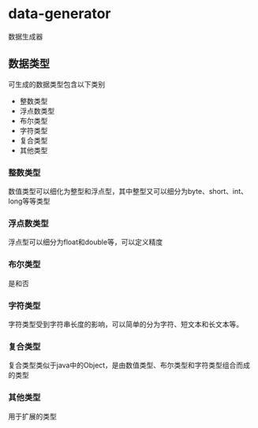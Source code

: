 # data-generator

数据生成器

## 数据类型

可生成的数据类型包含以下类别

- 整数类型
- 浮点数类型
- 布尔类型
- 字符类型
- 复合类型
- 其他类型

### 整数类型

数值类型可以细化为整型和浮点型，其中整型又可以细分为byte、short、int、long等等类型

### 浮点数类型

浮点型可以细分为float和double等，可以定义精度

### 布尔类型

是和否

### 字符类型

字符类型受到字符串长度的影响，可以简单的分为字符、短文本和长文本等。

### 复合类型

复合类型类似于java中的Object，是由数值类型、布尔类型和字符类型组合而成的类型

### 其他类型

用于扩展的类型
